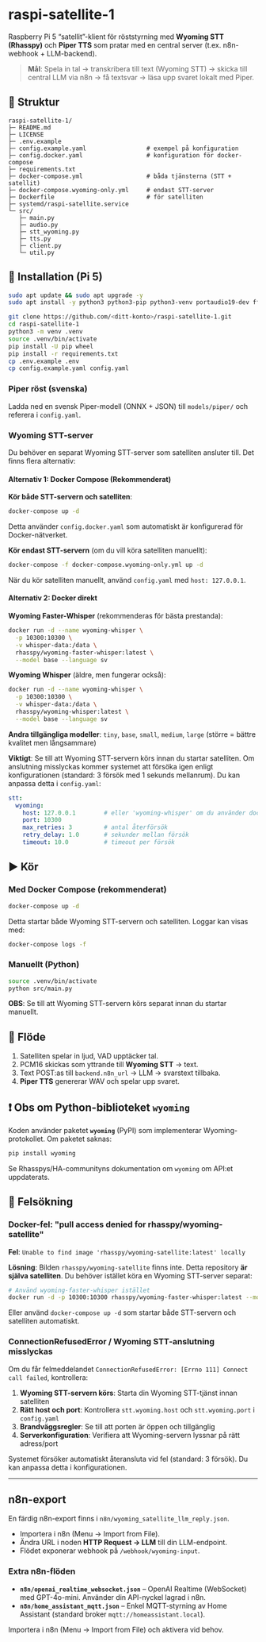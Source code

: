 # raspi-satellite-1

Raspberry Pi 5 “satellit”-klient för röststyrning med **Wyoming STT (Rhasspy)** och **Piper TTS** som pratar med en central server (t.ex. n8n-webhook + LLM-backend).

> **Mål**: Spela in tal → transkribera till text (Wyoming STT) → skicka till central LLM via n8n → få textsvar → läsa upp svaret lokalt med Piper.

## 📁 Struktur
```
raspi-satellite-1/
├─ README.md
├─ LICENSE
├─ .env.example
├─ config.example.yaml                 # exempel på konfiguration
├─ config.docker.yaml                  # konfiguration för docker-compose
├─ requirements.txt
├─ docker-compose.yml                  # båda tjänsterna (STT + satellit)
├─ docker-compose.wyoming-only.yml     # endast STT-server
├─ Dockerfile                          # för satelliten
├─ systemd/raspi-satellite.service
└─ src/
   ├─ main.py
   ├─ audio.py
   ├─ stt_wyoming.py
   ├─ tts.py
   ├─ client.py
   └─ util.py
```

## 🔧 Installation (Pi 5)

```bash
sudo apt update && sudo apt upgrade -y
sudo apt install -y python3 python3-pip python3-venv portaudio19-dev ffmpeg sox alsa-utils
```

```bash
git clone https://github.com/<ditt-konto>/raspi-satellite-1.git
cd raspi-satellite-1
python3 -m venv .venv
source .venv/bin/activate
pip install -U pip wheel
pip install -r requirements.txt
cp .env.example .env
cp config.example.yaml config.yaml
```

### Piper röst (svenska)
Ladda ned en svensk Piper-modell (ONNX + JSON) till `models/piper/` och referera i `config.yaml`.

### Wyoming STT-server

Du behöver en separat Wyoming STT-server som satelliten ansluter till. Det finns flera alternativ:

#### Alternativ 1: Docker Compose (Rekommenderat)

**Kör både STT-servern och satelliten**:
```bash
docker-compose up -d
```
Detta använder `config.docker.yaml` som automatiskt är konfigurerad för Docker-nätverket.

**Kör endast STT-servern** (om du vill köra satelliten manuellt):
```bash
docker-compose -f docker-compose.wyoming-only.yml up -d
```
När du kör satelliten manuellt, använd `config.yaml` med `host: 127.0.0.1`.

#### Alternativ 2: Docker direkt

**Wyoming Faster-Whisper** (rekommenderas för bästa prestanda):
```bash
docker run -d --name wyoming-whisper \
  -p 10300:10300 \
  -v whisper-data:/data \
  rhasspy/wyoming-faster-whisper:latest \
  --model base --language sv
```

**Wyoming Whisper** (äldre, men fungerar också):
```bash
docker run -d --name wyoming-whisper \
  -p 10300:10300 \
  -v whisper-data:/data \
  rhasspy/wyoming-whisper:latest \
  --model base --language sv
```

**Andra tillgängliga modeller**: `tiny`, `base`, `small`, `medium`, `large` (större = bättre kvalitet men långsammare)

**Viktigt**: Se till att Wyoming STT-servern körs innan du startar satelliten. Om anslutning misslyckas kommer systemet att försöka igen enligt konfigurationen (standard: 3 försök med 1 sekunds mellanrum). Du kan anpassa detta i `config.yaml`:

```yaml
stt:
  wyoming:
    host: 127.0.0.1        # eller 'wyoming-whisper' om du använder docker-compose
    port: 10300
    max_retries: 3         # antal återförsök
    retry_delay: 1.0       # sekunder mellan försök
    timeout: 10.0          # timeout per försök
```

## ▶️ Kör

### Med Docker Compose (rekommenderat)
```bash
docker-compose up -d
```

Detta startar både Wyoming STT-servern och satelliten. Loggar kan visas med:
```bash
docker-compose logs -f
```

### Manuellt (Python)
```bash
source .venv/bin/activate
python src/main.py
```

**OBS**: Se till att Wyoming STT-servern körs separat innan du startar manuellt.

## 🧪 Flöde
1) Satelliten spelar in ljud, VAD upptäcker tal.
2) PCM16 skickas som yttrande till **Wyoming STT** → text.
3) Text POST:as till `backend.n8n_url` → LLM → svarstext tillbaka.
4) **Piper TTS** genererar WAV och spelar upp svaret.

## ❗ Obs om Python-biblioteket `wyoming`
Koden använder paketet **`wyoming`** (PyPI) som implementerar Wyoming-protokollet. Om paketet saknas:
```bash
pip install wyoming
```
Se Rhasspys/HA-communityns dokumentation om `wyoming` om API:et uppdaterats.

## 🔧 Felsökning

### Docker-fel: "pull access denied for rhasspy/wyoming-satellite"

**Fel**: `Unable to find image 'rhasspy/wyoming-satellite:latest' locally`

**Lösning**: Bilden `rhasspy/wyoming-satellite` finns inte. Detta repository **är själva satelliten**. Du behöver istället köra en Wyoming STT-server separat:

```bash
# Använd wyoming-faster-whisper istället
docker run -d -p 10300:10300 rhasspy/wyoming-faster-whisper:latest --model base --language sv
```

Eller använd `docker-compose up -d` som startar både STT-servern och satelliten automatiskt.

### ConnectionRefusedError / Wyoming STT-anslutning misslyckas

Om du får felmeddelandet `ConnectionRefusedError: [Errno 111] Connect call failed`, kontrollera:

1. **Wyoming STT-servern körs**: Starta din Wyoming STT-tjänst innan satelliten
2. **Rätt host och port**: Kontrollera `stt.wyoming.host` och `stt.wyoming.port` i `config.yaml`
3. **Brandväggsregler**: Se till att porten är öppen och tillgänglig
4. **Serverkonfiguration**: Verifiera att Wyoming-servern lyssnar på rätt adress/port

Systemet försöker automatiskt återansluta vid fel (standard: 3 försök). Du kan anpassa detta i konfigurationen.

---

## n8n-export
En färdig n8n-export finns i `n8n/wyoming_satellite_llm_reply.json`.
- Importera i n8n (Menu → Import from File).
- Ändra URL i noden **HTTP Request → LLM** till din LLM-endpoint.
- Flödet exponerar webhook på `/webhook/wyoming-input`.



### Extra n8n-flöden

- **`n8n/openai_realtime_websocket.json`** – OpenAI Realtime (WebSocket) med GPT-4o-mini. Använder din API-nyckel lagrad i n8n.
- **`n8n/home_assistant_mqtt.json`** – Enkel MQTT-styrning av Home Assistant (standard broker `mqtt://homeassistant.local`).

Importera i n8n (Menu → Import from File) och aktivera vid behov.
